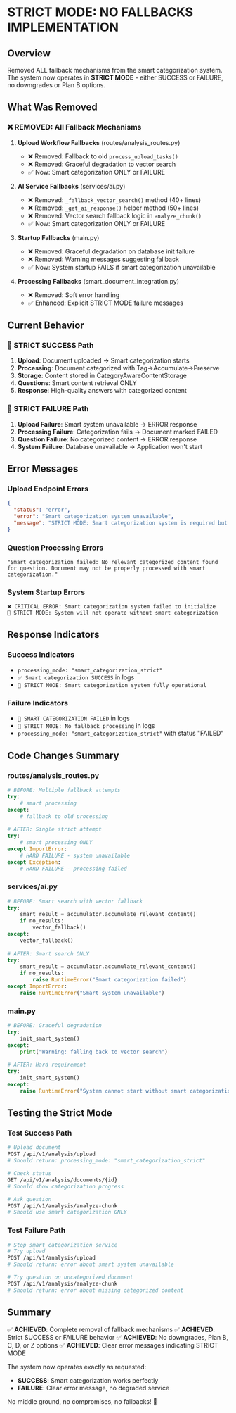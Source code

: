# STRICT MODE: NO FALLBACKS IMPLEMENTATION

## Overview
Removed ALL fallback mechanisms from the smart categorization system. The system now operates in **STRICT MODE** - either SUCCESS or FAILURE, no downgrades or Plan B options.

## What Was Removed

### ❌ REMOVED: All Fallback Mechanisms

1. **Upload Workflow Fallbacks** (routes/analysis_routes.py)
   - ❌ Removed: Fallback to old `process_upload_tasks()`
   - ❌ Removed: Graceful degradation to vector search
   - ✅ Now: Smart categorization ONLY or FAILURE

2. **AI Service Fallbacks** (services/ai.py)
   - ❌ Removed: `_fallback_vector_search()` method (40+ lines)
   - ❌ Removed: `_get_ai_response()` helper method (50+ lines)
   - ❌ Removed: Vector search fallback logic in `analyze_chunk()`
   - ✅ Now: Smart categorization ONLY or FAILURE

3. **Startup Fallbacks** (main.py)
   - ❌ Removed: Graceful degradation on database init failure
   - ❌ Removed: Warning messages suggesting fallback
   - ✅ Now: System startup FAILS if smart categorization unavailable

4. **Processing Fallbacks** (smart_document_integration.py)
   - ❌ Removed: Soft error handling
   - ✅ Enhanced: Explicit STRICT MODE failure messages

## Current Behavior

### 🎯 STRICT SUCCESS Path
1. **Upload**: Document uploaded → Smart categorization starts
2. **Processing**: Document categorized with Tag→Accumulate→Preserve
3. **Storage**: Content stored in CategoryAwareContentStorage
4. **Questions**: Smart content retrieval ONLY
5. **Response**: High-quality answers with categorized content

### 🚫 STRICT FAILURE Path
1. **Upload Failure**: Smart system unavailable → ERROR response
2. **Processing Failure**: Categorization fails → Document marked FAILED
3. **Question Failure**: No categorized content → ERROR response
4. **System Failure**: Database unavailable → Application won't start

## Error Messages

### Upload Endpoint Errors
```json
{
  "status": "error",
  "error": "Smart categorization system unavailable",
  "message": "STRICT MODE: Smart categorization system is required but unavailable"
}
```

### Question Processing Errors
```
"Smart categorization failed: No relevant categorized content found for question. Document may not be properly processed with smart categorization."
```

### System Startup Errors
```
❌ CRITICAL ERROR: Smart categorization system failed to initialize
🚫 STRICT MODE: System will not operate without smart categorization
```

## Response Indicators

### Success Indicators
- `processing_mode: "smart_categorization_strict"`
- `✅ Smart categorization SUCCESS` in logs
- `🎯 STRICT MODE: Smart categorization system fully operational`

### Failure Indicators
- `🚫 SMART CATEGORIZATION FAILED` in logs
- `🎯 STRICT MODE: No fallback processing` in logs
- `processing_mode: "smart_categorization_strict"` with status "FAILED"

## Code Changes Summary

### routes/analysis_routes.py
```python
# BEFORE: Multiple fallback attempts
try:
    # smart processing
except:
    # fallback to old processing
    
# AFTER: Single strict attempt
try:
    # smart processing ONLY
except ImportError:
    # HARD FAILURE - system unavailable
except Exception:
    # HARD FAILURE - processing failed
```

### services/ai.py
```python
# BEFORE: Smart search with vector fallback
try:
    smart_result = accumulator.accumulate_relevant_content()
    if no_results:
        vector_fallback()
except:
    vector_fallback()
    
# AFTER: Smart search ONLY
try:
    smart_result = accumulator.accumulate_relevant_content()
    if no_results:
        raise RuntimeError("Smart categorization failed")
except ImportError:
    raise RuntimeError("Smart system unavailable")
```

### main.py
```python
# BEFORE: Graceful degradation
try:
    init_smart_system()
except:
    print("Warning: falling back to vector search")
    
# AFTER: Hard requirement
try:
    init_smart_system()
except:
    raise RuntimeError("System cannot start without smart categorization")
```

## Testing the Strict Mode

### Test Success Path
```bash
# Upload document
POST /api/v1/analysis/upload
# Should return: processing_mode: "smart_categorization_strict"

# Check status
GET /api/v1/analysis/documents/{id}
# Should show categorization progress

# Ask question
POST /api/v1/analysis/analyze-chunk
# Should use smart categorization ONLY
```

### Test Failure Path
```bash
# Stop smart categorization service
# Try upload
POST /api/v1/analysis/upload
# Should return: error about smart system unavailable

# Try question on uncategorized document
POST /api/v1/analysis/analyze-chunk
# Should return: error about missing categorized content
```

## Summary

✅ **ACHIEVED**: Complete removal of fallback mechanisms
✅ **ACHIEVED**: Strict SUCCESS or FAILURE behavior
✅ **ACHIEVED**: No downgrades, Plan B, C, D, or Z options
✅ **ACHIEVED**: Clear error messages indicating STRICT MODE

The system now operates exactly as requested:
- **SUCCESS**: Smart categorization works perfectly
- **FAILURE**: Clear error message, no degraded service

No middle ground, no compromises, no fallbacks! 🎯